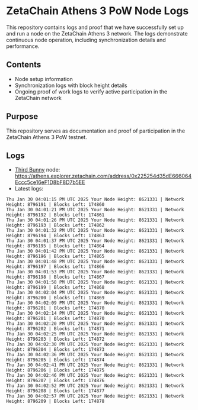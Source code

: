 # ZetaChain Athens 3 PoW Node Logs
This repository contains logs and proof that we have successfully set up and run a node on the ZetaChain Athens 3 network. The logs demonstrate continuous node operation, including synchronization details and performance.

## Contents
- Node setup information
- Synchronization logs with block height details
- Ongoing proof of work logs to verify active participation in the ZetaChain network

## Purpose
This repository serves as documentation and proof of participation in the ZetaChain Athens 3 PoW testnet.

## Logs

- [Third Bunny](https://thirdbunny.xyz/) node: https://athens.explorer.zetachain.com/address/0x225254d35dE666064Eccc5ce16eF1D8bF8D7b5EE
- Latest logs:
```
Thu Jan 30 04:01:15 PM UTC 2025 Your Node Height: 8621331 | Network Height: 8796191 | Blocks Left: 174860
Thu Jan 30 04:01:21 PM UTC 2025 Your Node Height: 8621331 | Network Height: 8796192 | Blocks Left: 174861
Thu Jan 30 04:01:26 PM UTC 2025 Your Node Height: 8621331 | Network Height: 8796193 | Blocks Left: 174862
Thu Jan 30 04:01:32 PM UTC 2025 Your Node Height: 8621331 | Network Height: 8796194 | Blocks Left: 174863
Thu Jan 30 04:01:37 PM UTC 2025 Your Node Height: 8621331 | Network Height: 8796195 | Blocks Left: 174864
Thu Jan 30 04:01:42 PM UTC 2025 Your Node Height: 8621331 | Network Height: 8796196 | Blocks Left: 174865
Thu Jan 30 04:01:48 PM UTC 2025 Your Node Height: 8621331 | Network Height: 8796197 | Blocks Left: 174866
Thu Jan 30 04:01:53 PM UTC 2025 Your Node Height: 8621331 | Network Height: 8796198 | Blocks Left: 174867
Thu Jan 30 04:01:58 PM UTC 2025 Your Node Height: 8621331 | Network Height: 8796199 | Blocks Left: 174868
Thu Jan 30 04:02:04 PM UTC 2025 Your Node Height: 8621331 | Network Height: 8796200 | Blocks Left: 174869
Thu Jan 30 04:02:09 PM UTC 2025 Your Node Height: 8621331 | Network Height: 8796201 | Blocks Left: 174870
Thu Jan 30 04:02:14 PM UTC 2025 Your Node Height: 8621331 | Network Height: 8796201 | Blocks Left: 174870
Thu Jan 30 04:02:20 PM UTC 2025 Your Node Height: 8621331 | Network Height: 8796202 | Blocks Left: 174871
Thu Jan 30 04:02:25 PM UTC 2025 Your Node Height: 8621331 | Network Height: 8796203 | Blocks Left: 174872
Thu Jan 30 04:02:30 PM UTC 2025 Your Node Height: 8621331 | Network Height: 8796204 | Blocks Left: 174873
Thu Jan 30 04:02:36 PM UTC 2025 Your Node Height: 8621331 | Network Height: 8796205 | Blocks Left: 174874
Thu Jan 30 04:02:41 PM UTC 2025 Your Node Height: 8621331 | Network Height: 8796206 | Blocks Left: 174875
Thu Jan 30 04:02:46 PM UTC 2025 Your Node Height: 8621331 | Network Height: 8796207 | Blocks Left: 174876
Thu Jan 30 04:02:52 PM UTC 2025 Your Node Height: 8621331 | Network Height: 8796208 | Blocks Left: 174877
Thu Jan 30 04:02:57 PM UTC 2025 Your Node Height: 8621331 | Network Height: 8796209 | Blocks Left: 174878
```
